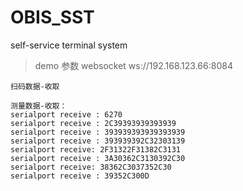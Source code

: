 # OBIS_SST
self-service terminal system

>demo 参数
    websocket ws://192.168.123.66:8084
    
    扫码数据-收取
    
    测量数据-收取：
    serialport receive : 6270
    serialport receive : 2C39393939393939
    serialport receive : 393939393939393939
    serialport receive : 393939392C32303139
    serialport receive: 2F31322F31382C3131
    serialport receive : 3A30362C3130392C30
    serialport receive: 38362C3037352C30
    serialport receive : 39352C300D
    
